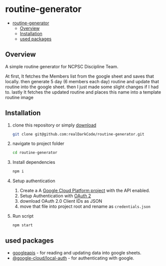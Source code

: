 # routine-generator

- [routine-generator](#routine-generator)
  - [Overview](#overview)
  - [Installation](#installation)
  - [used packages](#used-packages)

## Overview

A simple routine generator for NCPSC Discipline Team.

At first, It fetches the Members list from the google sheet and saves that locally. then generate 5 day (6 members each day) routine and update that routine into the google sheet. then I just made some slight changes if I had to. lastly It fetches the updated routine and places this name into a template routine image

## Installation

1. clone this repository or simply [download](https://github.com/realDarkCode/routine-generator/archive/refs/heads/main.zip)

   ```bash
   git clone git@github.com:realDarkCode/routine-generator.git
   ```

1. navigate to project folder
   ```bash
   cd routine-generator
   ```
1. Install dependencies
   ```bash
   npm i
   ```
1. Setup authentication
   1. Create a A [Google Cloud Platform project](https://developers.google.com/workspace/guides/create-project) with the API enabled.
   1. Setup Authentication with [OAuth 2](https://developers.google.com/workspace/guides/create-credentials#oauth-client-id)
   1. download OAuth 2.0 Client IDs as JSON
   1. move that file into project root and rename as `credentials.json`
1. Run script
   ```bash
   npm start
   ```

## used packages

- [googleapis](https://www.npmjs.com/package/googleapis) - for reading and updating data into google sheets.
- [@google-cloud/local-auth](https://www.npmjs.com/package/@google-cloud/local-auth) - for authenticating with google.
